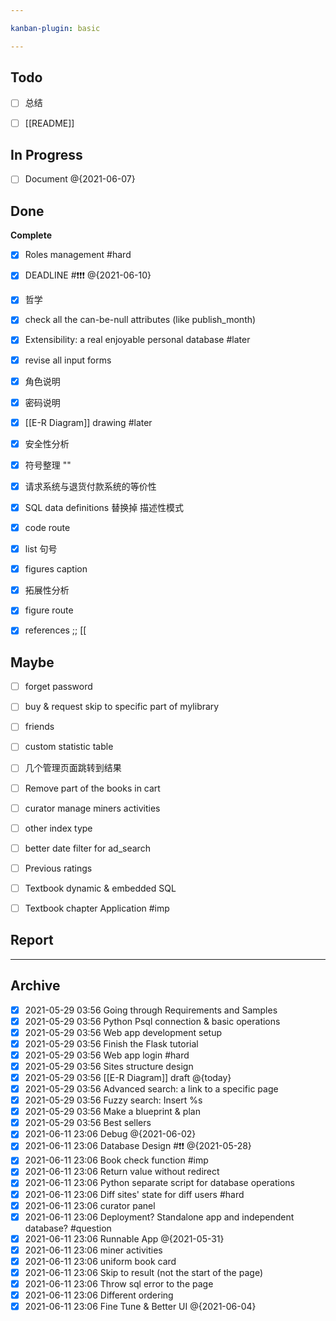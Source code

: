 ```yaml
---

kanban-plugin: basic

---
```


## Todo

- [ ] 总结
- [ ] [[README]]


## In Progress

- [ ] Document @{2021-06-07}


## Done

**Complete**
- [x] Roles management #hard
- [x] DEADLINE #❗❗❗ @{2021-06-10}
- [x] 哲学
- [x] check all the can-be-null attributes (like publish_month)
- [x] Extensibility: a real enjoyable personal database #later
- [x] revise all input forms
- [x] 角色说明
- [x] 密码说明
- [x] [[E-R Diagram]] drawing #later
- [x] 安全性分析
- [x] 符号整理 ""
- [x] 请求系统与退货付款系统的等价性
- [x] SQL data definitions 替换掉 描述性模式
- [x] code route
- [x] list 句号
- [x] figures caption
- [x] 拓展性分析
- [x] figure route
- [x] references ;; [[


## Maybe

- [ ] forget password
- [ ] buy & request skip to specific part of mylibrary
- [ ] friends
- [ ] custom statistic table
- [ ] 几个管理页面跳转到结果
- [ ] Remove part of the books in cart
- [ ] curator manage miners activities
- [ ] other index type
- [ ] better date filter for ad_search
- [ ] Previous ratings
- [ ] Textbook dynamic & embedded SQL
- [ ] Textbook chapter Application #imp


## Report



***

## Archive

- [x] 2021-05-29 03:56 Going through Requirements and Samples
- [x] 2021-05-29 03:56 Python Psql connection & basic operations
- [x] 2021-05-29 03:56 Web app development setup
- [x] 2021-05-29 03:56 Finish the Flask tutorial
- [x] 2021-05-29 03:56 Web app login #hard
- [x] 2021-05-29 03:56 Sites structure design
- [x] 2021-05-29 03:56 [[E-R Diagram]] draft @{today}
- [x] 2021-05-29 03:56 Advanced search: a link to a specific page
- [x] 2021-05-29 03:56 Fuzzy search: Insert %s
- [x] 2021-05-29 03:56 Make a blueprint & plan
- [x] 2021-05-29 03:56 Best sellers
- [x] 2021-06-11 23:06 Debug @{2021-06-02}
- [x] 2021-06-11 23:06 Database Design #❗❗ @{2021-05-28}
- [x] 2021-06-11 23:06 Book check function #imp
- [x] 2021-06-11 23:06 Return value without redirect
- [x] 2021-06-11 23:06 Python separate script for database operations
- [x] 2021-06-11 23:06 Diff sites' state for diff users #hard
- [x] 2021-06-11 23:06 curator panel
- [x] 2021-06-11 23:06 Deployment? Standalone app and independent database? #question
- [x] 2021-06-11 23:06 Runnable App @{2021-05-31}
- [x] 2021-06-11 23:06 miner activities
- [x] 2021-06-11 23:06 uniform book card
- [x] 2021-06-11 23:06 Skip to result (not the start of the page)
- [x] 2021-06-11 23:06 Throw sql error to the page
- [x] 2021-06-11 23:06 Different ordering
- [x] 2021-06-11 23:06 Fine Tune & Better UI @{2021-06-04}